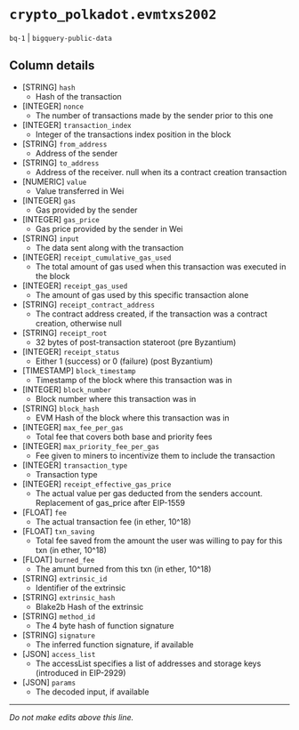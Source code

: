 # `crypto_polkadot.evmtxs2002`
`bq-1` | `bigquery-public-data`

## Column details
* [STRING]    `hash`
  - Hash of the transaction
* [INTEGER]   `nonce`
  - The number of transactions made by the sender prior to this one
* [INTEGER]   `transaction_index`
  - Integer of the transactions index position in the block
* [STRING]    `from_address`
  - Address of the sender
* [STRING]    `to_address`
  - Address of the receiver. null when its a contract creation transaction
* [NUMERIC]   `value`
  - Value transferred in Wei
* [INTEGER]   `gas`
  - Gas provided by the sender
* [INTEGER]   `gas_price`
  - Gas price provided by the sender in Wei
* [STRING]    `input`
  - The data sent along with the transaction
* [INTEGER]   `receipt_cumulative_gas_used`
  - The total amount of gas used when this transaction was executed in the block
* [INTEGER]   `receipt_gas_used`
  - The amount of gas used by this specific transaction alone
* [STRING]    `receipt_contract_address`
  - The contract address created, if the transaction was a contract creation, otherwise null
* [STRING]    `receipt_root`
  - 32 bytes of post-transaction stateroot (pre Byzantium)
* [INTEGER]   `receipt_status`
  - Either 1 (success) or 0 (failure) (post Byzantium)
* [TIMESTAMP] `block_timestamp`
  - Timestamp of the block where this transaction was in
* [INTEGER]   `block_number`
  - Block number where this transaction was in
* [STRING]    `block_hash`
  - EVM Hash of the block where this transaction was in
* [INTEGER]   `max_fee_per_gas`
  - Total fee that covers both base and priority fees
* [INTEGER]   `max_priority_fee_per_gas`
  - Fee given to miners to incentivize them to include the transaction
* [INTEGER]   `transaction_type`
  - Transaction type
* [INTEGER]   `receipt_effective_gas_price`
  - The actual value per gas deducted from the senders account. Replacement of gas_price after EIP-1559
* [FLOAT]     `fee`
  - The actual transaction fee (in ether, 10^18)
* [FLOAT]     `txn_saving`
  - Total fee saved from the amount the user was willing to pay for this txn (in ether, 10^18)
* [FLOAT]     `burned_fee`
  - The amunt burned from this txn (in ether, 10^18)
* [STRING]    `extrinsic_id`
  - Identifier of the extrinsic
* [STRING]    `extrinsic_hash`
  - Blake2b Hash of the extrinsic
* [STRING]    `method_id`
  - The 4 byte hash of function signature
* [STRING]    `signature`
  - The inferred function signature, if available
* [JSON]      `access_list`
  - The accessList specifies a list of addresses and storage keys (introduced in EIP-2929)
* [JSON]      `params`
  - The decoded input, if available

-------------------------------------------------------------------------------
*Do not make edits above this line.*
